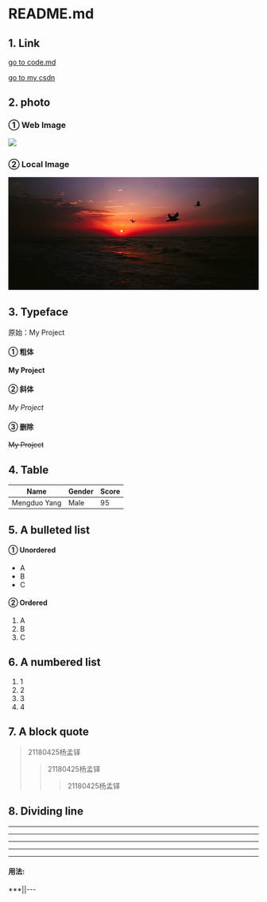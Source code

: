 # README.md

## 1. Link

[go to code.md](code.md)

[go to my csdn](https://blog.csdn.net/qq_51392112?spm=1001.2014.3001.5343)



## 2. photo

### ① Web Image

![](https://img-blog.csdnimg.cn/20210425151251863.jpg?x-oss-process=image/watermark,type_ZmFuZ3poZW5naGVpdGk,shadow_10,text_aHR0cHM6Ly9ibG9nLmNzZG4ubmV0L3FxXzUxMzkyMTEy,size_16,color_FFFFFF,t_70)

### ② Local Image

![local image](./sky.jpg)

## 3. Typeface

原始：My Project

#### ① 粗体

**My Project**

#### ② 斜体

*My Project*

#### ③ 删除

~~My Project~~

## 4. Table

| Name         | Gender | Score |
| ------------ | ------ | ----- |
| Mengduo Yang | Male   | 95    |

## 5. A bulleted list

#### ① Unordered

- A
- B
- C

#### ② Ordered

1. A
2. B
3. C

## 6. A numbered list

1. 1
2. 2
3. 3
4. 4

## 7. A block quote

> 21180425杨孟铎
>
> > 21180425杨孟铎
> >
> > > 21180425杨孟铎

## 8. Dividing line

---

---

---

***

***

#### 用法:

***||---